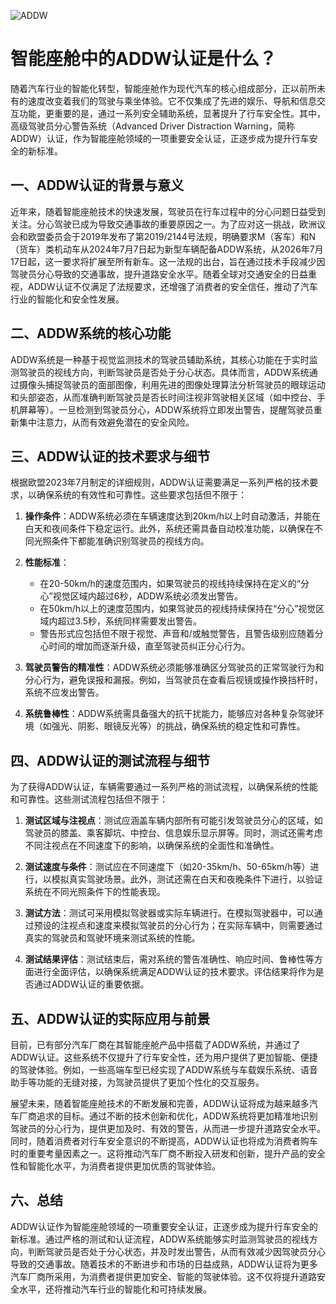 ![ADDW](SmartCockpit/ADDW/ADDW.png)
# 智能座舱中的ADDW认证是什么？

随着汽车行业的智能化转型，智能座舱作为现代汽车的核心组成部分，正以前所未有的速度改变着我们的驾驶与乘坐体验。它不仅集成了先进的娱乐、导航和信息交互功能，更重要的是，通过一系列安全辅助系统，显著提升了行车安全性。其中，高级驾驶员分心警告系统（Advanced Driver Distraction Warning，简称ADDW）认证，作为智能座舱领域的一项重要安全认证，正逐步成为提升行车安全的新标准。

## 一、ADDW认证的背景与意义

近年来，随着智能座舱技术的快速发展，驾驶员在行车过程中的分心问题日益受到关注。分心驾驶已成为导致交通事故的重要原因之一。为了应对这一挑战，欧洲议会和欧盟委员会于2019年发布了第2019/2144号法规，明确要求M（客车）和N（货车）类机动车从2024年7月7日起为新型车辆配备ADDW系统，从2026年7月17日起，这一要求将扩展至所有新车。这一法规的出台，旨在通过技术手段减少因驾驶员分心导致的交通事故，提升道路安全水平。随着全球对交通安全的日益重视，ADDW认证不仅满足了法规要求，还增强了消费者的安全信任，推动了汽车行业的智能化和安全性发展。

## 二、ADDW系统的核心功能

ADDW系统是一种基于视觉监测技术的驾驶员辅助系统，其核心功能在于实时监测驾驶员的视线方向，判断驾驶员是否处于分心状态。具体而言，ADDW系统通过摄像头捕捉驾驶员的面部图像，利用先进的图像处理算法分析驾驶员的眼球运动和头部姿态，从而准确判断驾驶员是否长时间注视非驾驶相关区域（如中控台、手机屏幕等）。一旦检测到驾驶员分心，ADDW系统将立即发出警告，提醒驾驶员重新集中注意力，从而有效避免潜在的安全风险。

## 三、ADDW认证的技术要求与细节

根据欧盟2023年7月制定的详细规则，ADDW认证需要满足一系列严格的技术要求，以确保系统的有效性和可靠性。这些要求包括但不限于：

1. **操作条件**：ADDW系统必须在车辆速度达到20km/h以上时自动激活，并能在白天和夜间条件下稳定运行。此外，系统还需具备自动校准功能，以确保在不同光照条件下都能准确识别驾驶员的视线方向。

2. **性能标准**：
   - 在20-50km/h的速度范围内，如果驾驶员的视线持续保持在定义的“分心”视觉区域内超过6秒，ADDW系统必须发出警告。
   - 在50km/h以上的速度范围内，如果驾驶员的视线持续保持在“分心”视觉区域内超过3.5秒，系统同样需要发出警告。
   - 警告形式应包括但不限于视觉、声音和/或触觉警告，且警告级别应随着分心时间的增加而逐渐升级，直至驾驶员纠正分心行为。

3. **驾驶员警告的精准性**：ADDW系统必须能够准确区分驾驶员的正常驾驶行为和分心行为，避免误报和漏报。例如，当驾驶员在查看后视镜或操作换挡杆时，系统不应发出警告。

4. **系统鲁棒性**：ADDW系统需具备强大的抗干扰能力，能够应对各种复杂驾驶环境（如强光、阴影、眼镜反光等）的挑战，确保系统的稳定性和可靠性。

## 四、ADDW认证的测试流程与细节

为了获得ADDW认证，车辆需要通过一系列严格的测试流程，以确保系统的性能和可靠性。这些测试流程包括但不限于：

1. **测试区域与注视点**：测试应涵盖车辆内部所有可能引发驾驶员分心的区域，如驾驶员的膝盖、乘客脚坑、中控台、信息娱乐显示屏等。同时，测试还需考虑不同注视点在不同速度下的影响，以确保系统的全面性和准确性。

2. **测试速度与条件**：测试应在不同速度下（如20-35km/h、50-65km/h等）进行，以模拟真实驾驶场景。此外，测试还需在白天和夜晚条件下进行，以验证系统在不同光照条件下的性能表现。

3. **测试方法**：测试可采用模拟驾驶器或实际车辆进行。在模拟驾驶器中，可以通过预设的注视点和速度来模拟驾驶员的分心行为；在实际车辆中，则需要通过真实的驾驶员和驾驶环境来测试系统的性能。

4. **测试结果评估**：测试结束后，需对系统的警告准确性、响应时间、鲁棒性等方面进行全面评估，以确保系统满足ADDW认证的技术要求。评估结果将作为是否通过ADDW认证的重要依据。

## 五、ADDW认证的实际应用与前景

目前，已有部分汽车厂商在其智能座舱产品中搭载了ADDW系统，并通过了ADDW认证。这些系统不仅提升了行车安全性，还为用户提供了更加智能、便捷的驾驶体验。例如，一些高端车型已经实现了ADDW系统与车载娱乐系统、语音助手等功能的无缝对接，为驾驶员提供了更加个性化的交互服务。

展望未来，随着智能座舱技术的不断发展和完善，ADDW认证将成为越来越多汽车厂商追求的目标。通过不断的技术创新和优化，ADDW系统将更加精准地识别驾驶员的分心行为，提供更加及时、有效的警告，从而进一步提升道路安全水平。同时，随着消费者对行车安全意识的不断提高，ADDW认证也将成为消费者购车时的重要考量因素之一。这将推动汽车厂商不断投入研发和创新，提升产品的安全性和智能化水平，为消费者提供更加优质的驾驶体验。

## 六、总结

ADDW认证作为智能座舱领域的一项重要安全认证，正逐步成为提升行车安全的新标准。通过严格的测试和认证流程，ADDW系统能够实时监测驾驶员的视线方向，判断驾驶员是否处于分心状态，并及时发出警告，从而有效减少因驾驶员分心导致的交通事故。随着技术的不断进步和市场的日益成熟，ADDW认证将为更多汽车厂商所采用，为消费者提供更加安全、智能的驾驶体验。这不仅将提升道路安全水平，还将推动汽车行业的智能化和可持续发展。
